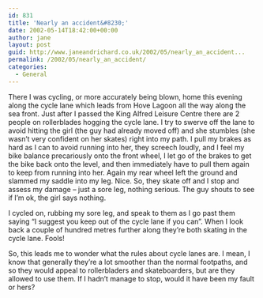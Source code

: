 ```yaml
---
id: 831
title: 'Nearly an accident&#8230;'
date: 2002-05-14T18:42:00+00:00
author: jane
layout: post
guid: http://www.janeandrichard.co.uk/2002/05/nearly_an_accident...
permalink: /2002/05/nearly_an_accident/
categories:
  - General
---
```

There I was cycling, or more accurately being blown, home this evening along the cycle lane which leads from Hove Lagoon all the way along the sea front. Just after I passed the King Alfred Leisure Centre there are 2 people on rollerblades hogging the cycle lane. I try to swerve off the lane to avoid hitting the girl (the guy had already moved off) and she stumbles (she wasn&#8217;t very confident on her skates) right into my path. I pull my brakes as hard as I can to avoid running into her, they screech loudly, and I feel my bike balance precariously onto the front wheel, I let go of the brakes to get the bike back onto the level, and then immediately have to pull them again to keep from running into her. Again my rear wheel left the ground and slammed my saddle into my leg. Nice. So, they skate off and I stop and assess my damage &#8211; just a sore leg, nothing serious. The guy shouts to see if I&#8217;m ok, the girl says nothing.

I cycled on, rubbing my sore leg, and speak to them as I go past them saying &#8220;I suggest you keep out of the cycle lane if you can&#8221;. When I look back a couple of hundred metres further along they&#8217;re both skating in the cycle lane. Fools!

So, this leads me to wonder what the rules about cycle lanes are. I mean, I know that generally they&#8217;re a lot smoother than the normal footpaths, and so they would appeal to rollerbladers and skateboarders, but are they allowed to use them. If I hadn&#8217;t manage to stop, would it have been my fault or hers?